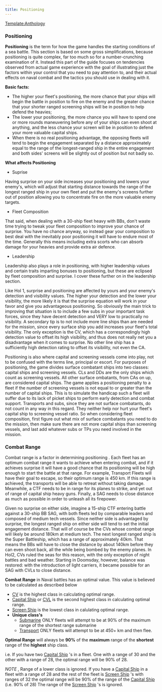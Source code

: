 ```yaml
---
title: Positioning
---
```

[Template:Anthology](/wiki/index.php?title=Template:Anthology&action=edit&redlink=1 "Template:Anthology (page does not exist)")

###  Positioning 

**Positioning** is the term for how the game handles the starting
conditions of a sea battle. This section is based on some gross
simplifications, because positioning is quite complex, far too much so
for a number-crunching examination of it. Instead this part of the guide
focuses on tendencies observed from actual game experience with the goal
of illustrating just the factors within your control that you need to
pay attention to, and their actual effects on naval combat and the
tactics you should use in dealing with it.

**Basic facts:**

-   The higher your fleet's positioning, the more chance that your ships
    will begin the battle in position to fire on the enemy and the
    greater chance that your shorter ranged screening ships will be in
    position to help defend the heavies;
-   The lower your positioning, the more chance you will have to spend
    one or more rounds maneuvering before any of your ships can even
    shoot at anything, and the less chance your screen will be in
    position to defend your more valuable capital ships.
-   When there is no real positioning advantage, the opposing fleets
    will tend to begin the engagement separated by a distance
    approximately equal to the range of the longest-ranged ship in the
    entire engagement and both sides' screens will be slightly out of
    position but not badly so.

**What affects Positioning**

-   Suprise

Having surprise on your side increases your positioning and lowers your
enemy's, which will adjust that starting distance towards the range of
the longest ranged ship in your own fleet and put the enemy's screens
further out of position allowing you to concentrate fire on the more
valuable enemy targets.

-   Fleet Composition

That said, when dealing with a 30-ship fleet heavy with BBs, don't waste
time trying to tweak your fleet composition to improve your chance of
surprise. You have no chance anyway, so instead gear your composition to
best deal with the inevitably poor positioning it will have to endure
most of the time. Generally this means including extra scorts who can
absorb damage for your heavies and provide extra air defence.

-   Leadership

Leadership also plays a role in positioning, with higher leadership
values and certain traits imparting bonuses to positioning, but these
are eclipsed by fleet composition and surprise. I cover these further on
in the leadership section.

Like HoI 1, surprise and positioning are affected by yours and your
enemy's detection and visibility values. The higher your detection and
the lower your visibility, the more likely it is that the surprise
equation will work in your favor and give you advantageous positioning.
So obviously the main trick to improving that situation is to include a
few subs in your important task forces, since they have decent detection
and VERY low to practically no visibility. A secondary tip is to not
include more line ships than are needed for the mission, since every
surface ship you add increases your fleet's total visibility. The only
exception is the CV, which has a correspondingly high detection value to
offset its high visibility, and thus does not really net you a
disadvantage when it comes to surprise. No other line ship has a
sufficiently high detection rating to offset its visibility, not even
the CA.

Positioning is also where capital and screening vessels come into play,
not to be confused with the terms line, principal or escort. For
purposes of positioning, the game divides surface combatant ships into
two classes: capital ships and screening vessels. CLs and DDs are the
only ships which count as screening vessels. All other surface
ombatants, from CAs on up, are considered capital ships. The game
applies a positioning penalty to a fleet if the number of screening
vessels is not equal to or greater than the number of capital ships.
This is to simulate the handicap such a fleet will suffer due to its
lack of picket ships to perform early detection and combat support.
Transports and subs, since they are not surface combatants, do not count
in any way in this regard. They neither help nor hurt your fleet's
capital ship to screening vessel ratio. So when considering fleet
composition, first figure out what mix of surface combatants you need to
do the mission, then make sure there are not more capital ships than
screening vessels, and last add whatever subs or TPs you need involved
in the mission.

###  Combat Range 

Combat range is a factor in determining positioning . Each fleet has an
optimum combat range it wants to achieve when entering combat, and if it
achieves surprise it will have a good chance that its positioning will
be high enough to start the battle at that range. For example, Transport
Fleets will have their goal to escape, so their optimum range is 450 km.
If this range is achieved, the transports will be able to retreat
without taking damage. Meanwhile, a CTF needs to be in range for its
planes to strike, and yet out of range of capital ship heavy guns.
Finally, a SAG needs to close distance as much as possible in order to
unleash all its firepower.

Given no surprise on either side, imagine a 15-ship CTF entering battle
against a 30-ship BB SAG, with both fleets led by comparable leaders and
composed of medium tech vessels. Since neither side is advantaged by
surprise, the longest ranged ship on either side will tend to set the
initial engagement distance. That will of course be the CVs whose combat
range will likely be around 180km at medium tech. The next longest
ranged ship is the Super Battleship, which has a range of approximately
40km. That means the BBs will have to close the distance by about 140km
before they can even shoot back, all the while being bombed by the enemy
planes. In HoI2, CVs ruled the seas for this reason, with the only
exception of night battles and bad weather. Starting in Doomsday,
however, balance was restored: with the introduction of light carriers,
it became possible for an SAG with CVLs to close distance.

**Combat Range** in Naval battles has an optimal value. This value is
believed to be calculated as described below

-   [CV](/wiki/CV "CV") is the highest class in calculating optimal
    range.
-   [Capital Ship](/wiki/Capital_Ship "Capital Ship") or
    [CVL](/wiki/CVL "CVL") is the second highest class in calculating
    optimal range.
-   [Screen Ship](/wiki/Screen_Ship "Screen Ship") is the lowest class
    in calulating optimal range.
-   **Unique class's**
    -   [Submarine](/wiki/Submarine "Submarine") ONLY fleets will
        attempt to be at 90% of the maximum range of the shortest range
        submarine
    -   [Transport](/wiki/Transport "Transport") ONLY fleets will
        attempt to be at 450+ km and then flee.

**Optimal Range** will always be **90%** of the **maximum** range of the
**shortest** range of the **highest** ship class.

i.e. If you have two [Capital Ship](/wiki/Capital_Ship "Capital Ship")
's in a fleet. One with a range of 30 and the other with a range of 28,
the optimal range will be 90% of 28.

*NOTE* , Range of a lower class is ignored. If you have a [Capital
Ship](/wiki/Capital_Ship "Capital Ship") in a fleet with a range of 28
and the rest of the fleet is [Screen
Ship](/wiki/Screen_Ship "Screen Ship") 's with ranges of 32 the optimal
range will be 90% of the range of the [Capital
Ship](/wiki/Capital_Ship "Capital Ship") (i.e. 90% of 28) The range of
the [Screen Ship](/wiki/Screen_Ship "Screen Ship") 's is ignored.
